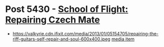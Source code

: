 # Post 5430 - [School of Flight: Repairing Czech Mate](https://www.ifixit.com/News/5430/school-of-flight-repairing-czech-mate)

- https://valkyrie.cdn.ifixit.com/media/2013/01/05154705/repairing-the-riff-guitars-self-repair-and-soul-600x400.jpeg [media item](media-28217.md)